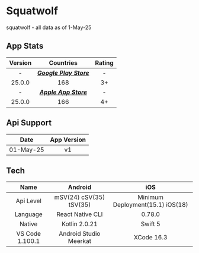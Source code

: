 # Squatwolf
squatwolf - all data as of 1-May-25

## App Stats
Version|Countries|Rating
:-:|:-:|:-:
-|***[Google Play Store](https://play.google.com/store/apps/details?id=com.vennapps.android.squatwolf)***|-
25.0.0|168|3+
-|***[Apple App Store](https://apps.apple.com/ae/app/squatwolf/id6444737113)***|-
25.0.0|166|4+

## Api Support
Date|App Version
:-:|:-:
01-May-25|v1|25.0.0

## Tech
Name|Android|iOS
:-:|:-:|:-:
Api Level|mSV(24) cSV(35) tSV(35)| Minimum Deployment(15.1) iOS(18)
Language|React Native CLI|0.78.0
Native|Kotlin 2.0.21|Swift 5
VS Code 1.100.1|Android Studio Meerkat|XCode 16.3

